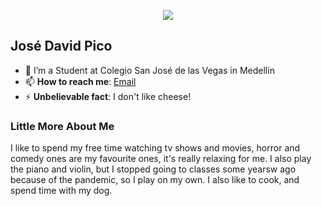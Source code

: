 <p align="center"><img src="https://i.imgur.com/A6bWGFl.gif"/></p>

## José David Pico
- 🔭 I’m a Student at Colegio San José de las Vegas in Medellín
- 📫 **How to reach me**: [Email](picojosedavid@gmail.com)
- ⚡ **Unbelievable fact**: I don't like cheese!


### Little More About Me  

I like to spend my free time watching tv shows and movies, horror and comedy ones are my favourite ones, it's really relaxing for me. I also play the piano and violin, but I stopped going to classes some yearsw ago because of the pandemic, so I play on my own. I also like to cook, and spend time with my dog.
